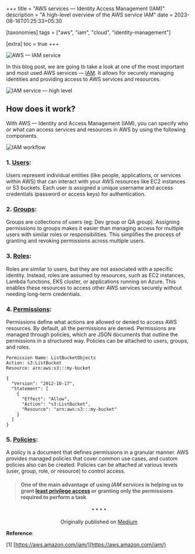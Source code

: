 +++
title = "AWS services — Identity Access Management (IAM)"
description = "A high-level overview of the AWS service IAM"
date = 2023-08-16T01:25:33+05:30

[taxonomies]
tags = ["aws", "iam", "cloud", "identity-management"]

[extra]
toc = true
+++

![AWS — IAM service](https://cdn-images-1.medium.com/max/3840/1*v14tIyldZ_KXA-2riQo0qw.jpeg)

In this blog post, we are going to take a look at one of the most important and most used AWS services — [IAM](https://aws.amazon.com/iam/). It allows for securely managing identities and providing access to AWS services and resources.

![IAM service — high level](https://cdn-images-1.medium.com/max/3520/0*KA7HCzTnGiU0-ryL.png)

## How does it work?

With AWS — Identity and Access Management (IAM), you can specify who or what can access services and resources in AWS by using the following components.

![IAM workflow](https://cdn-images-1.medium.com/max/2000/1*S8__sG96zt94WCZBHiMjUQ.png)

### **1. [Users](https://docs.aws.amazon.com/IAM/latest/UserGuide/id_users.html):**

Users represent individual entities (like people, applications, or services within AWS) that can interact with your AWS resources like EC2 instances or S3 buckets. Each user is assigned a unique username and access credentials (password or access keys) for authentication.

### 2. [Groups](https://docs.aws.amazon.com/IAM/latest/UserGuide/id_groups.html):

Groups are collections of users (eg: Dev group or QA group). Assigning permissions to groups makes it easier than managing access for multiple users with similar roles or responsibilities. This simplifies the process of granting and revoking permissions across multiple users.

### 3. [Roles](https://docs.aws.amazon.com/IAM/latest/UserGuide/id_roles.html):

Roles are similar to users, but they are not associated with a specific identity. Instead, roles are assumed by resources, such as EC2 instances, Lambda functions, EKS cluster, or applications running on Azure. This enables these resources to access other AWS services securely without needing long-term credentials.

### 4. [Permissions](https://docs.aws.amazon.com/IAM/latest/UserGuide/access_policies.html):

Permissions define what actions are allowed or denied to access AWS resources. By default, all the permissions are denied. Permissions are managed through policies, which are JSON documents that outline the permissions in a structured way. Policies can be attached to users, groups, and roles.

    Permission Name: ListBucketObjects
    Action: s3:ListBucket
    Resource: arn:aws:s3:::my-bucket

    {
      "Version": "2012-10-17",
      "Statement": [
        {
          "Effect": "Allow",
          "Action": "s3:ListBucket",
          "Resource": "arn:aws:s3:::my-bucket"
        }
      ]
    }

### 5. [Policies](https://docs.aws.amazon.com/IAM/latest/UserGuide/access_policies.html):

A policy is a document that defines permissions in a granular manner. AWS provides managed policies that cover common use cases, and custom policies also can be created. Policies can be attached at various levels (user, group, role, or resource) to control access.

> #### One of the main advantage of using **_IAM services_** is helping us to grant [least privilege access](https://en.wikipedia.org/wiki/Principle_of_least_privilege) or granting only the permissions required to perform a task

<div align="center">* * * *</div>

<center>

Originally published on [Medium](https://medium.com/@madhankumaravelu93/aws-services-identity-access-management-iam-bcdf23bd0035)

</center>

**Reference**:

[1] [https://aws.amazon.com/iam/](https://aws.amazon.com/iam/)
